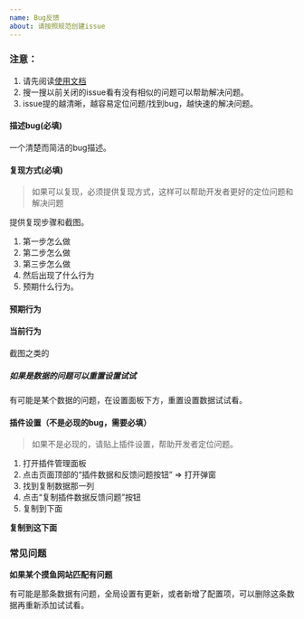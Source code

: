 ```yaml
---
name: Bug反馈
about: 请按照规范创建issue
---
```


### 注意： 

1. 请先阅读[使用文档](https://github.com/OBKoro1/stop-mess-around/wiki/%E5%BF%AB%E9%80%9F%E4%B8%8A%E6%89%8B%E4%BB%A5%E5%8F%8A%E4%BD%BF%E7%94%A8%E8%AF%B4%E6%98%8E)
2. 搜一搜以前关闭的issue看有没有相似的问题可以帮助解决问题。
3. issue提的越清晰，越容易定位问题/找到bug，越快速的解决问题。

#### 描述bug(必填)

一个清楚而简洁的bug描述。

#### 复现方式(必填)
> 如果可以复现，必须提供复现方式，这样可以帮助开发者更好的定位问题和解决问题

提供复现步骤和截图。

1. 第一步怎么做
2. 第二步怎么做
3. 第三步怎么做
4. 然后出现了什么行为
5. 预期什么行为。


#### 预期行为

#### 当前行为

截图之类的

##### 如果是数据的问题可以重置设置试试

有可能是某个数据的问题，在设置面板下方，重置设置数据试试看。

#### 插件设置（不是必现的bug，需要必填） 
> 如果不是必现的，请贴上插件设置，帮助开发者定位问题。

1. 打开插件管理面板
2. 点击页面顶部的“插件数据和反馈问题按钮” => 打开弹窗
3. 找到复制数据那一列
4. 点击“复制插件数据反馈问题”按钮
5. 复制到下面

**复制到这下面**

### 常见问题

**如果某个摸鱼网站匹配有问题**

有可能是那条数据有问题，全局设置有更新，或者新增了配置项，可以删除这条数据再重新添加试试看。
